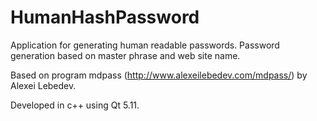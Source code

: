 # HumanHashPassword
Application for generating human readable passwords.
Password generation based on master phrase and web site name.

Based on program mdpass (http://www.alexeilebedev.com/mdpass/) by Alexei Lebedev.

Developed in c++ using Qt 5.11.
